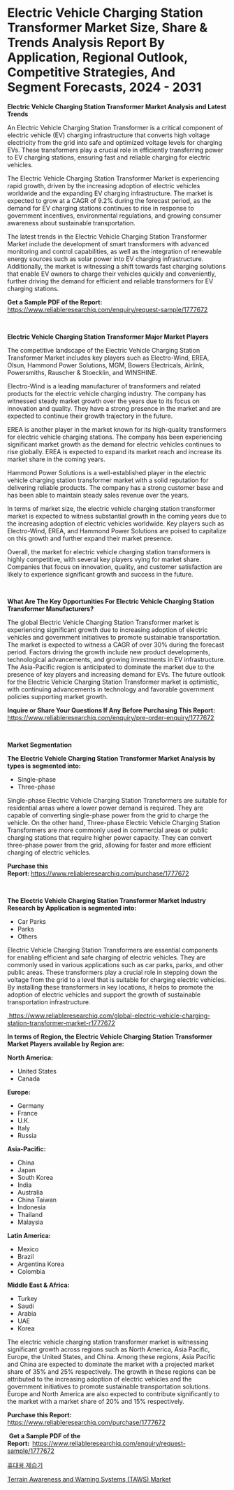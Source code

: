 <p><h1>Electric Vehicle Charging Station Transformer Market Size, Share & Trends Analysis Report By Application, Regional Outlook, Competitive Strategies, And Segment Forecasts, 2024 - 2031</h1></p><p><strong>Electric Vehicle Charging Station Transformer Market Analysis and Latest Trends</strong></p>
<p><p>An Electric Vehicle Charging Station Transformer is a critical component of electric vehicle (EV) charging infrastructure that converts high voltage electricity from the grid into safe and optimized voltage levels for charging EVs. These transformers play a crucial role in efficiently transferring power to EV charging stations, ensuring fast and reliable charging for electric vehicles.</p><p>The Electric Vehicle Charging Station Transformer Market is experiencing rapid growth, driven by the increasing adoption of electric vehicles worldwide and the expanding EV charging infrastructure. The market is expected to grow at a CAGR of 9.2% during the forecast period, as the demand for EV charging stations continues to rise in response to government incentives, environmental regulations, and growing consumer awareness about sustainable transportation.</p><p>The latest trends in the Electric Vehicle Charging Station Transformer Market include the development of smart transformers with advanced monitoring and control capabilities, as well as the integration of renewable energy sources such as solar power into EV charging infrastructure. Additionally, the market is witnessing a shift towards fast charging solutions that enable EV owners to charge their vehicles quickly and conveniently, further driving the demand for efficient and reliable transformers for EV charging stations.</p></p>
<p><strong>Get a Sample PDF of the Report:&nbsp;</strong> <a href="https://www.reliableresearchiq.com/enquiry/request-sample/1777672">https://www.reliableresearchiq.com/enquiry/request-sample/1777672</a></p>
<p>&nbsp;</p>
<p><strong>Electric Vehicle Charging Station Transformer Major Market Players</strong></p>
<p><p>The competitive landscape of the Electric Vehicle Charging Station Transformer Market includes key players such as Electro-Wind, EREA, Olsun, Hammond Power Solutions, MGM, Bowers Electricals, Airlink, Powersmiths, Rauscher & Stoecklin, and WINSHINE. </p><p>Electro-Wind is a leading manufacturer of transformers and related products for the electric vehicle charging industry. The company has witnessed steady market growth over the years due to its focus on innovation and quality. They have a strong presence in the market and are expected to continue their growth trajectory in the future.</p><p>EREA is another player in the market known for its high-quality transformers for electric vehicle charging stations. The company has been experiencing significant market growth as the demand for electric vehicles continues to rise globally. EREA is expected to expand its market reach and increase its market share in the coming years.</p><p>Hammond Power Solutions is a well-established player in the electric vehicle charging station transformer market with a solid reputation for delivering reliable products. The company has a strong customer base and has been able to maintain steady sales revenue over the years.</p><p>In terms of market size, the electric vehicle charging station transformer market is expected to witness substantial growth in the coming years due to the increasing adoption of electric vehicles worldwide. Key players such as Electro-Wind, EREA, and Hammond Power Solutions are poised to capitalize on this growth and further expand their market presence.</p><p>Overall, the market for electric vehicle charging station transformers is highly competitive, with several key players vying for market share. Companies that focus on innovation, quality, and customer satisfaction are likely to experience significant growth and success in the future.</p></p>
<p>&nbsp;</p>
<p><strong>What Are The Key Opportunities For Electric Vehicle Charging Station Transformer Manufacturers?</strong></p>
<p><p>The global Electric Vehicle Charging Station Transformer market is experiencing significant growth due to increasing adoption of electric vehicles and government initiatives to promote sustainable transportation. The market is expected to witness a CAGR of over 30% during the forecast period. Factors driving the growth include new product developments, technological advancements, and growing investments in EV infrastructure. The Asia-Pacific region is anticipated to dominate the market due to the presence of key players and increasing demand for EVs. The future outlook for the Electric Vehicle Charging Station Transformer market is optimistic, with continuing advancements in technology and favorable government policies supporting market growth.</p></p>
<p><strong>Inquire or Share Your Questions If Any Before Purchasing This Report:</strong> <a href="https://www.reliableresearchiq.com/enquiry/pre-order-enquiry/1777672">https://www.reliableresearchiq.com/enquiry/pre-order-enquiry/1777672</a></p>
<p>&nbsp;</p>
<p><strong>Market Segmentation</strong></p>
<p><strong>The Electric Vehicle Charging Station Transformer Market Analysis by types is segmented into:</strong></p>
<p><ul><li>Single-phase</li><li>Three-phase</li></ul></p>
<p><p>Single-phase Electric Vehicle Charging Station Transformers are suitable for residential areas where a lower power demand is required. They are capable of converting single-phase power from the grid to charge the vehicle. On the other hand, Three-phase Electric Vehicle Charging Station Transformers are more commonly used in commercial areas or public charging stations that require higher power capacity. They can convert three-phase power from the grid, allowing for faster and more efficient charging of electric vehicles.</p></p>
<p><strong>Purchase this Report:&nbsp;</strong><a href="https://www.reliableresearchiq.com/purchase/1777672">https://www.reliableresearchiq.com/purchase/1777672</a></p>
<p>&nbsp;</p>
<p><strong>The Electric Vehicle Charging Station Transformer Market Industry Research by Application is segmented into:</strong></p>
<p><ul><li>Car Parks</li><li>Parks</li><li>Others</li></ul></p>
<p><p>Electric Vehicle Charging Station Transformers are essential components for enabling efficient and safe charging of electric vehicles. They are commonly used in various applications such as car parks, parks, and other public areas. These transformers play a crucial role in stepping down the voltage from the grid to a level that is suitable for charging electric vehicles. By installing these transformers in key locations, it helps to promote the adoption of electric vehicles and support the growth of sustainable transportation infrastructure.</p></p>
<p><a href="https://www.reliableresearchiq.com/global-electric-vehicle-charging-station-transformer-market-r1777672">&nbsp;https://www.reliableresearchiq.com/global-electric-vehicle-charging-station-transformer-market-r1777672</a></p>
<p><strong>In terms of Region, the Electric Vehicle Charging Station Transformer Market Players available by Region are:</strong></p>
<p>
    <p> <strong> North America: </strong>
        <ul>
            <li>United States</li>
            <li>Canada</li>
        </ul>
        </p> 
    <p> <strong> Europe: </strong>
        <ul>
            <li>Germany</li>
            <li>France</li>
            <li>U.K.</li>
            <li>Italy</li>
            <li>Russia</li>
        </ul>
        </p> 
    <p> <strong> Asia-Pacific: </strong>
        <ul>
            <li>China</li>
            <li>Japan</li>
            <li>South Korea</li>
            <li>India</li>
            <li>Australia</li>
            <li>China Taiwan</li>
            <li>Indonesia</li>
            <li>Thailand</li>
            <li>Malaysia</li>
        </ul>
        </p> 
    <p> <strong> Latin America: </strong>
        <ul>
            <li>Mexico</li>
            <li>Brazil</li>
            <li>Argentina Korea</li>
            <li>Colombia</li>
        </ul>
        </p> 
    <p> <strong> Middle East & Africa: </strong>
        <ul>
            <li>Turkey</li>
            <li>Saudi</li>
            <li>Arabia</li>
            <li>UAE</li>
            <li>Korea</li>
        </ul>
    </p>
    </p>
<p><p>The electric vehicle charging station transformer market is witnessing significant growth across regions such as North America, Asia Pacific, Europe, the United States, and China. Among these regions, Asia Pacific and China are expected to dominate the market with a projected market share of 35% and 25% respectively. The growth in these regions can be attributed to the increasing adoption of electric vehicles and the government initiatives to promote sustainable transportation solutions. Europe and North America are also expected to contribute significantly to the market with a market share of 20% and 15% respectively.</p></p>
<p><strong>Purchase this Report: </strong><a href="https://www.reliableresearchiq.com/purchase/1777672">https://www.reliableresearchiq.com/purchase/1777672</a></p>
<p>&nbsp;<strong>Get a Sample PDF of the Report:&nbsp;&nbsp;</strong><a href="https://www.reliableresearchiq.com/enquiry/request-sample/1777672">https://www.reliableresearchiq.com/enquiry/request-sample/1777672</a></p>
<p><strong></strong></p>
<p><p><a href="https://github.com/mpodehpw07370073/Market-Research-Report-List-3/blob/main/388313770569.md">휴대용 제습기</a></p><p><a href="https://github.com/mancsybtousav/Market-Research-Report-List-3/blob/main/terrain-awareness-and-warning-systems-taws-market.md">Terrain Awareness and Warning Systems (TAWS) Market</a></p></p>
